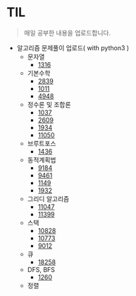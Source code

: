 # TIL
> 매일 공부한 내용을 업로드합니다.
* 알고리즘 문제풀이 업로드( with python3 )
  * 문자열
    * [1316](알고리즘/1316-3.py)
  * 기본수학
    * [2839](알고리즘/2839.py)
    * [1011](알고리즘/1011.py)
    * [4948](알고리즘/4948.py)
  * 정수론 및 조합론
    * [1037](알고리즘/1037.py)
    * [2609](알고리즘/2609.py)
    * [1934](알고리즘/1934.py)
    * [11050](알고리즘/11050.py)
  * 브루트포스
    * [1436](알고리즘/1436.py)
  * 동적계획법
    * [9184](알고리즘/9184.py)
    * [9461](알고리즘/9461-2.py)
    * [1149](알고리즘/1149.py)
    * [1932](알고리즘/1932.py)
  * 그리디 알고리즘
    * [11047](알고리즘/11047.py)
    * [11399](알고리즘/11399.py)
  * 스택
    * [10828](알고리즘/10828.py)
    * [10773](알고리즘/10773.py)
    * [9012](알고리즘/9012.py)
  * 큐
    * [18258](알고리즘/10828-2.py)
  * DFS, BFS
    * [1260](알고리즘/1260.py)
  * 정렬
  